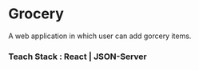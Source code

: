 <h1>Grocery </h1>
A web application in which user can add gorcery items.
<h3>Teach Stack : React | JSON-Server</h3>
